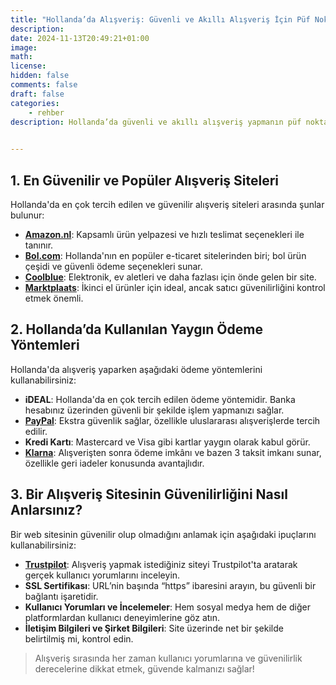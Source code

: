 ```yaml
---
title: "Hollanda’da Alışveriş: Güvenli ve Akıllı Alışveriş İçin Püf Noktaları"
description: 
date: 2024-11-13T20:49:21+01:00
image: 
math: 
license: 
hidden: false
comments: false
draft: false
categories:
    - rehber
description: Hollanda’da güvenli ve akıllı alışveriş yapmanın püf noktaları.

 
---
```


<!--more-->

## 1. En Güvenilir ve Popüler Alışveriş Siteleri
Hollanda'da en çok tercih edilen ve güvenilir alışveriş siteleri arasında şunlar bulunur:

- [**Amazon.nl**](https://www.amazon.nl): Kapsamlı ürün yelpazesi ve hızlı teslimat seçenekleri ile tanınır.
- [**Bol.com**](https://www.bol.com): Hollanda'nın en popüler e-ticaret sitelerinden biri; bol ürün çeşidi ve güvenli ödeme seçenekleri sunar.
- [**Coolblue**](https://www.coolblue.nl): Elektronik, ev aletleri ve daha fazlası için önde gelen bir site.
- [**Marktplaats**](https://www.marktplaats.nl): İkinci el ürünler için ideal, ancak satıcı güvenilirliğini kontrol etmek önemli.

## 2. Hollanda’da Kullanılan Yaygın Ödeme Yöntemleri
Hollanda'da alışveriş yaparken aşağıdaki ödeme yöntemlerini kullanabilirsiniz:

- **iDEAL**: Hollanda'da en çok tercih edilen ödeme yöntemidir. Banka hesabınız üzerinden güvenli bir şekilde işlem yapmanızı sağlar.
- [**PayPal**](https://www.paypal.com): Ekstra güvenlik sağlar, özellikle uluslararası alışverişlerde tercih edilir.
- **Kredi Kartı**: Mastercard ve Visa gibi kartlar yaygın olarak kabul görür.
- [**Klarna**](https://www.klarna.com): Alışverişten sonra ödeme imkânı ve bazen 3 taksit imkanı sunar, özellikle geri iadeler konusunda avantajlıdır.

## 3. Bir Alışveriş Sitesinin Güvenilirliğini Nasıl Anlarsınız?
Bir web sitesinin güvenilir olup olmadığını anlamak için aşağıdaki ipuçlarını kullanabilirsiniz:

- [**Trustpilot**](https://www.trustpilot.com): Alışveriş yapmak istediğiniz siteyi Trustpilot'ta aratarak gerçek kullanıcı yorumlarını inceleyin.
- **SSL Sertifikası**: URL’nin başında “https” ibaresini arayın, bu güvenli bir bağlantı işaretidir.
- **Kullanıcı Yorumları ve İncelemeler**: Hem sosyal medya hem de diğer platformlardan kullanıcı deneyimlerine göz atın.
- **İletişim Bilgileri ve Şirket Bilgileri**: Site üzerinde net bir şekilde belirtilmiş mi, kontrol edin.

> Alışveriş sırasında her zaman kullanıcı yorumlarına ve güvenilirlik derecelerine dikkat etmek, güvende kalmanızı sağlar!

